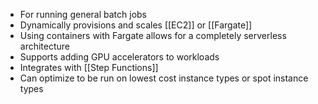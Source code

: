- For running general batch jobs
- Dynamically provisions and scales [[EC2]] or [[Fargate]]
- Using containers with Fargate allows for a completely serverless architecture
- Supports adding GPU accelerators to workloads
- Integrates with [[Step Functions]]
- Can optimize to be run on lowest cost instance types or spot instance types
